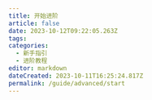 ```yaml
---
title: 开始进阶
article: false
date: 2023-10-12T09:22:05.263Z
tags:
categories: 
  - 新手指引
  - 进阶教程
editor: markdown
dateCreated: 2023-10-11T16:25:24.817Z
permalink: /guide/advanced/start
---
```

